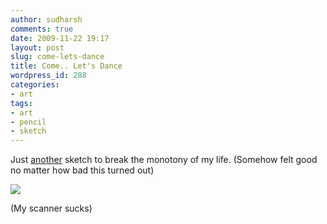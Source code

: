 ```yaml
---
author: sudharsh
comments: true
date: 2009-11-22 19:17
layout: post
slug: come-lets-dance
title: Come.. Let's Dance
wordpress_id: 288
categories:
- art
tags:
- art
- pencil
- sketch
---
```


Just [another](http://sudharsh.deviantart.com) sketch to break the monotony of my life. (Somehow felt good no matter how bad this turned out)

[![](http://sudharsh.files.wordpress.com/2009/11/lets_dance.png)](http://sudharsh.files.wordpress.com/2009/11/lets_dance.png)

(My scanner sucks)
